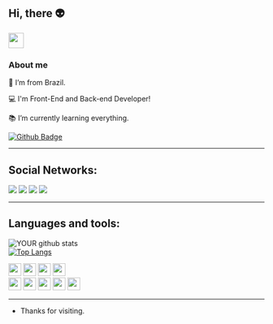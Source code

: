 
## Hi, there 👽
<div>
 <img src=https://github.com/TheDudeThatCode/TheDudeThatCode/blob/master/Assets/Earth.gif width="30"> 
 </div>

### About me

:house_with_garden: I’m from Brazil.

:computer: I'm Front-End  and Back-end Developer!

:books: I’m currently learning everything.

[![Github Badge](https://img.shields.io/badge/-Github-000?style=flat-square&logo=Github&logoColor=white&link=https://github.com/Pinalli)](https://github.com/Pinalli)

----

 Social Networks:
 -----
[<img src="https://img.shields.io/badge/linkedin-%230077B5.svg?&style=for-the-badge&logo=linkedin&logoColor=white" />](https://www.linkedin.com/in/alberto-rocha-pinalli/) [<img src = "https://img.shields.io/badge/instagram-%23E4405F.svg?&style=for-the-badge&logo=instagram&logoColor=white">](https://www.instagram.com/beto_pinalli/) [<img src = "https://img.shields.io/badge/facebook-%231877F2.svg?&style=for-the-badge&logo=facebook&logoColor=white">](https://www.facebook.com/alberto.rochapinalli/)
 [<img src = "https://img.shields.io/badge/discord-%9146FF.svg?&style=for-the-badge&logo=discord&logoColor=white">](https://discord.com/channels/839257212819996702/839271009528971285)
 
----  

##   Languages and tools:
 ![YOUR github stats](https://github-readme-stats.vercel.app/api?username=pinalli&show_icons=true&theme=radical)<br>
 [![Top Langs](https://github-readme-stats.vercel.app/api/top-langs/?username=pinalli&&show_icons=true&theme=radical)](https://github.com/pinalli/github-readme-stats) 

<div>
 <code><img height= "25" src= "https://img.shields.io/badge/Java-ED8B00?style=for-the-badge&logo=java&logoColor=white"></code>
 <code><img height= "25"src= "https://img.shields.io/badge/Spring-6DB33?style=for-the-badge&logo=spring&logoColor=white"></code>                                               <code><img height= "25"  src= "https://img.shields.io/badge/MySQL-00000F?style=for-the-badge&logo=mysql&logoColor=white"></code>       
 <code><img height= "25"  src= "https://img.shields.io/badge/Postman-FF6C37?style=for-the-badge&logo=Postman&logoColor=white"></code><br>
 <code><img height= "25" src= "https://img.shields.io/badge/Git-F05032?style=for-the-badge&logo=git&logoColor=white"></code>
 <code><img height= "25" src= "https://img.shields.io/badge/JavaScript-323030?style=for-the-badge&logo=javascript&logoColor=white"></code>
 <code><img height= "25" src= "https://img.shields.io/badge/HTML-239120?style=for-the-badge&logo=html5&logoColor=white"></code>
 <code><img height= "25" src= "https://img.shields.io/badge/CSS-239120?style=for-the-badge&logo=css3&logoColor=white"></code>
 <code><img height= "25" src= "https://img.shields.io/badge/TypeScript-007ACC?style=for-the-badge&logo=typescript&logoColor=white"></code>


</div>

----

- Thanks for visiting.


 
